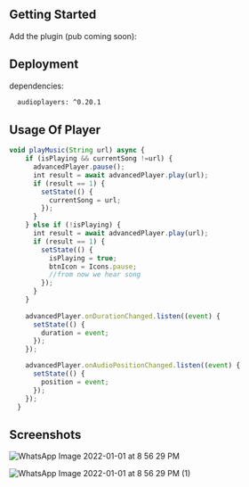 
## Getting Started
Add the plugin (pub coming soon):


## Deployment

dependencies:

```bash
  audioplayers: ^0.20.1
```



## Usage Of Player

```javascript
void playMusic(String url) async {
    if (isPlaying && currentSong !=url) {
      advancedPlayer.pause();
      int result = await advancedPlayer.play(url);
      if (result == 1) {
        setState(() {
          currentSong = url;
        });
      }
    } else if (!isPlaying) {
      int result = await advancedPlayer.play(url);
      if (result == 1) {
        setState(() {
          isPlaying = true;
          btnIcon = Icons.pause;
          //from now we hear song
        });
      }
    }
  
    advancedPlayer.onDurationChanged.listen((event) {
      setState(() {
        duration = event;
      });
    });

    advancedPlayer.onAudioPositionChanged.listen((event) {
      setState(() {
        position = event;
      });
    });
  }


```


## Screenshots

![WhatsApp Image 2022-01-01 at 8 56 29 PM](https://user-images.githubusercontent.com/60836876/147854026-9ea60916-35f0-4296-8177-4b6a66519ea1.jpeg)







![WhatsApp Image 2022-01-01 at 8 56 29 PM (1)](https://user-images.githubusercontent.com/60836876/147854029-6f8b44a8-0ae9-4046-a0f8-9c029bcd6e92.jpeg)



